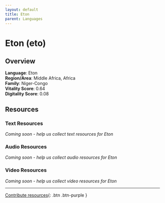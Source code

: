 ```yaml
---
layout: default
title: Eton
parent: Languages
---
```


# Eton (eto)

## Overview

**Language**: Eton  
**Region/Area**: Middle Africa, Africa  
**Family**: Niger-Congo  
**Vitality Score**: 0.64  
**Digitality Score**: 0.08  

## Resources

### Text Resources
*Coming soon - help us collect text resources for Eton*

### Audio Resources
*Coming soon - help us collect audio resources for Eton*

### Video Resources
*Coming soon - help us collect video resources for Eton*

---

[Contribute resources](https://fairtrain.github.io/){: .btn .btn-purple }
